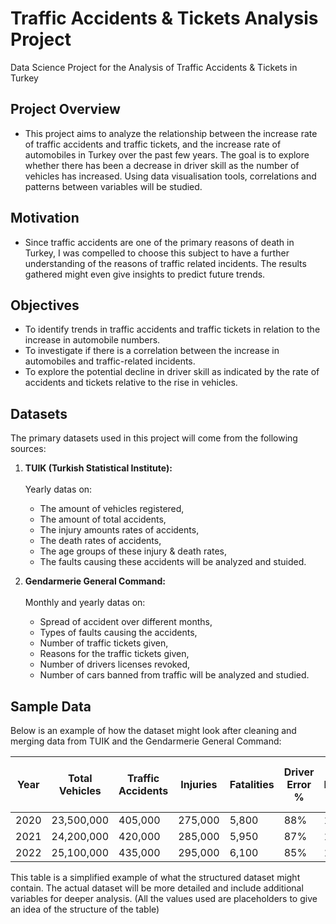# Traffic Accidents & Tickets Analysis Project
Data Science Project for the Analysis of Traffic Accidents &amp; Tickets in Turkey

## Project Overview
* This project aims to analyze the relationship between the increase rate of traffic accidents and traffic tickets, and the increase rate of automobiles in Turkey over the past few years. The goal is to explore whether there has been a decrease in driver skill as the number of vehicles has increased. Using data visualisation tools, correlations and patterns between variables will be studied.

## Motivation
* Since traffic accidents are one of the primary reasons of death in Turkey, I was compelled to choose this subject to have a further understanding of the reasons of traffic related incidents. The results gathered might even give insights to predict future trends.

## Objectives
* To identify trends in traffic accidents and traffic tickets in relation to the increase in automobile numbers.
* To investigate if there is a correlation between the increase in automobiles and traffic-related incidents.
* To explore the potential decline in driver skill as indicated by the rate of accidents and tickets relative to the rise in vehicles.

## Datasets
The primary datasets used in this project will come from the following sources:

1. **TUIK (Turkish Statistical Institute):**<br/><br/> 
   Yearly datas on:
   * The amount of vehicles registered,
   * The amount of total accidents,
   * The injury amounts rates of accidents,
   * The death rates of accidents,
   * The age groups of these injury & death rates,
   * The faults causing these accidents will be analyzed and stuided.

   
2. **Gendarmerie General Command:**<br/><br/>
   Monthly and yearly datas on:
   * Spread of accident over different months,
   * Types of faults causing the accidents,
   * Number of traffic tickets given,
   * Reasons for the traffic tickets given,
   * Number of drivers licenses revoked,
   * Number of cars banned from traffic will be analyzed and studied.
   
## Sample Data

Below is an example of how the dataset might look after cleaning and merging data from TUIK and the Gendarmerie General Command:

| Year | Total Vehicles | Traffic Accidents | Injuries | Fatalities | Driver Error % | Other Faults % | Total Tickets | % Tickets to Drivers | % Tickets to Car Plates | Licenses Revoked | Cars Banned from Traffic |
|------|--------------|------------------|----------|------------|---------------|----------------|--------------|------------------|---------------------|-----------------|----------------------|
| 2020 | 23,500,000  | 405,000          | 275,000  | 5,800      | 88%           | 12%            | 12,500,000   | 60%              | 40%                 | 15,000          | 10,500               |
| 2021 | 24,200,000  | 420,000          | 285,000  | 5,950      | 87%           | 13%            | 13,200,000   | 58%              | 42%                 | 16,500          | 11,000               |
| 2022 | 25,100,000  | 435,000          | 295,000  | 6,100      | 85%           | 15%            | 14,000,000   | 57%              | 43%                 | 18,000          | 11,800               |

This table is a simplified example of what the structured dataset might contain. The actual dataset will be more detailed and include additional variables for deeper analysis. (All the values used are placeholders to give an idea of the structure of the table)
